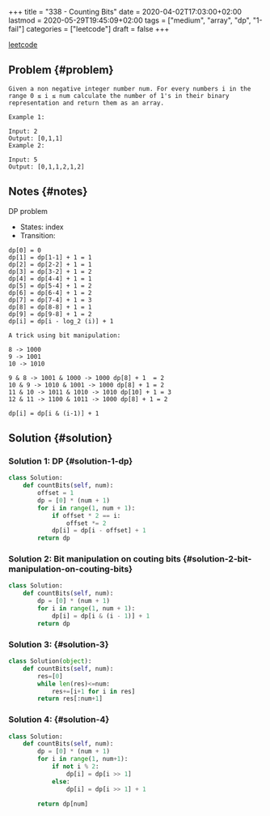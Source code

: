 +++
title = "338 - Counting Bits"
date = 2020-04-02T17:03:00+02:00
lastmod = 2020-05-29T19:45:09+02:00
tags = ["medium", "array", "dp", "1-fail"]
categories = ["leetcode"]
draft = false
+++

[leetcode](https://leetcode.com/problems/counting-bits/)


## Problem {#problem}

```text
Given a non negative integer number num. For every numbers i in the range 0 ≤ i ≤ num calculate the number of 1's in their binary representation and return them as an array.

Example 1:

Input: 2
Output: [0,1,1]
Example 2:

Input: 5
Output: [0,1,1,2,1,2]
```


## Notes {#notes}

DP problem

-   States: index
-   Transition:

<!--listend-->

```text
dp[0] = 0
dp[1] = dp[1-1] + 1 = 1
dp[2] = dp[2-2] + 1 = 1
dp[3] = dp[3-2] + 1 = 2
dp[4] = dp[4-4] + 1 = 1
dp[5] = dp[5-4] + 1 = 2
dp[6] = dp[6-4] + 1 = 2
dp[7] = dp[7-4] + 1 = 3
dp[8] = dp[8-8] + 1 = 1
dp[9] = dp[9-8] + 1 = 2
dp[i] = dp[i - log_2 (i)] + 1

A trick using bit manipulation:

8 -> 1000
9 -> 1001
10 -> 1010

9 & 8 -> 1001 & 1000 -> 1000 dp[8] + 1  = 2
10 & 9 -> 1010 & 1001 -> 1000 dp[8] + 1 = 2
11 & 10 -> 1011 & 1010 -> 1010 dp[10] + 1 = 3
12 & 11 -> 1100 & 1011 -> 1000 dp[8] + 1 = 2

dp[i] = dp[i & (i-1)] + 1
```


## Solution {#solution}


### Solution 1: DP {#solution-1-dp}

```python
class Solution:
    def countBits(self, num):
        offset = 1
        dp = [0] * (num + 1)
        for i in range(1, num + 1):
            if offset * 2 == i:
                offset *= 2
            dp[i] = dp[i - offset] + 1
        return dp
```


### Solution 2: Bit manipulation on couting bits {#solution-2-bit-manipulation-on-couting-bits}

```python
class Solution:
    def countBits(self, num):
        dp = [0] * (num + 1)
        for i in range(1, num + 1):
            dp[i] = dp[i & (i - 1)] + 1
        return dp
```


### Solution 3: {#solution-3}

```python
class Solution(object):
    def countBits(self, num):
        res=[0]
        while len(res)<=num:
            res+=[i+1 for i in res]
        return res[:num+1]
```


### Solution 4: {#solution-4}

```python
class Solution:
    def countBits(self, num):
        dp = [0] * (num + 1)
        for i in range(1, num+1):
            if not i % 2:
                dp[i] = dp[i >> 1]
            else:
                dp[i] = dp[i >> 1] + 1

        return dp[num]
```
